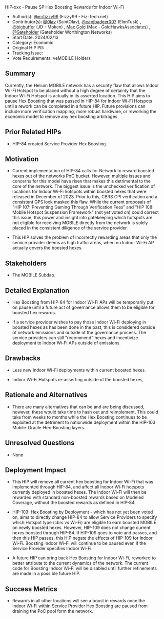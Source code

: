HIP-xxx - Pause SP Hex Boosting Rewards for Indoor Wi-Fi

- Author(s): [@mrfizzy99](https://github.com/mrfizzy99) (Fizzy99 - Fiz-Tech.net)
- Contributor(s): [@0lav](https://github.com/0lav) (SaintOlav), [@capjbadger007](https://github.com/capjbadger007) (ElonTusk) , [@bigbuffer](https://github.com/bigbuffer) (JD - Moken) , [Max Gold](https://github.com/GoldHawksAssociates) (Max - GoldHawksAssociates) , [@Gateholder](https://github.com/Gateholder) (Gateholder Worthington Networks)
- Start Date: 2024/02/13
- Category: Economic
- Original HIP PR: <!-- leave this empty; maintainer will fill in ID of this pull request -->
- Tracking Issue: <!-- leave this empty; maintainer will create a discussion issue -->
- Vote Requirements: veMOBILE Holders

## Summary

Currently, the Helium MOBILE network has a security flaw that allows Indoor Wi-Fi Hotspot to be placed without a high degree of certainty that the Indoor Wi-Fi Hotspot is actually in its asserted location. This HIP aims to pause Hex Boosting that was passed in HIP-84 for Indoor Wi-Fi Hotspots until a rework can be completed in a future HIP. Future provisions can include more verification mapping, more robust hardware, or reworking the economic model to remove any hex boosting arbitrages.


## Prior Related HIPs

- HIP-84 created Service Provider Hex Boosting.


## Motivation

- Current implementation of HIP-84 calls for Network to reward boosted hexes out of the networks PoC bucket. However, multiple issues and concerns for this model have risen that makes this detrimental to the core of the network.
 The biggest issue is the unchecked verification of locations for Indoor Wi-Fi hotspots within boosted hexes that were released in December of 2023. Prior to this, CBRS CPI verification and a consistent GPS lock masked this flaw.
 While the current proposals of "HIP 107: Preventing Gaming Through Verification Fees" and "HIP 108: Mobile Hotspot Suspension Framework" (not yet voted on) could correct this issue, this power and insight into gatekeeping which hotspots are not eligible for receiving MOBILE directly from the network is solely placed in the consistent diligence of the service provider.

- This HIP solves the problem of incorrectly rewarding areas that only the service provider deems as high traffic areas, when no Indoor Wi-Fi AP actually covers the boosted hexes.


## Stakeholders

- The MOBILE Subdao. 


## Detailed Explanation

- Hex Boosting from HIP-84 for Indoor Wi-Fi APs will be temporarily put on pause until a future act of governance allows them to be eligible for boosted hex rewards.

- If a service provider wishes to pay those Indoor Wi-Fi deploying in boosted hexes as has been done in the past, this is considered outside of network emissions and outside of the governance process. The service providers can still "recommend" hexes and incentivize deployment to Indoor Wi-Fi APs outside of emissions.


## Drawbacks

- Less new Indoor Wi-Fi deployments within current boosted hexes.
 
- Indoor Wi-Fi Hotspots re-asserting outside of the boosted hexes, 


## Rationale and Alternatives

- There are many alternatives that can be and are being discussed, however, these would take time to hash out and reimplement. This could take from weeks to months while the Hex Boosting continues to be exploited at the detriment to nationwide deployment within the HIP-103 Mobile-Oracle-Hex-Boosting layers. 


## Unresolved Questions

- None


## Deployment Impact

- This HIP will remove all current hex boosting for Indoor Wi-Fi that was implemented through HIP-84, and affect all Indoor Wi-Fi hotspots currently deployed in boosted hexes. The Indoor Wi-Fi will then be rewarded with standard non-boosted rewards based on Modeled Coverage, without the boosted rewards as defined in HIP-84.
 
- HIP-109: Hex Boosting by Deployment - which has not yet been voted on, aims to directly change HIP-84 to allow Service Providers to specify which Hotspot type (cbrs vs Wi-Fi) are eligible to earn boosted MOBILE on newly boosted hexes. However, HIP-109 does not change current hexes boosted through HIP-84. If HIP-109 goes to vote and passes, and then this HIP passes, this HIP negate the effects of HIP-109 for Indoor Wi-Fi. Boosting Indoor Wi-Fi will continue to be paused even if the Service Provider specifies Indoor Wi-Fi. 

- A future HIP can bring back Hex Boosting for Indoor Wi-Fi, reworked to better attribute to the current dynamics of the network. The current code for Boosting Indoor Wi-Fi will be disabled until further refinements are made in a possible future HIP.


## Success Metrics

- Rewards in all other locations will see a boost in rewards once the Indoor Wi-Fi within Service Provider Hex Boosting are paused from draining the PoC pool form the network.
